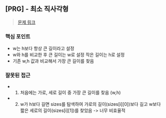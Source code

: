 ## [PRG] - 최소 직사각형 
>[문제 링크](https://school.programmers.co.kr/learn/courses/30/lessons/86491)

### 핵심 포인트 
- w는 h보다 항상 큰 길이라고 설정 
- w와 h를 비교한 후 큰 길이는 w로 설정 작은 길이는 h로 설정 
- 기존 w,h 값과 비교해서 가장 큰 길이를 찾음 

### 잘못된 접근 
- 1. 처음에는 가로, 세로 길이 중 가장 큰 길이를 찾음 (w,h)
- 2. w가 h보다 길면 sizes를 탐색하여 가로의 길이(sizes[i][0])보다 길고 w보다 짧은 세로의 길이(sizes[i][1])를 찾았음 -> 너무 비효율적 

